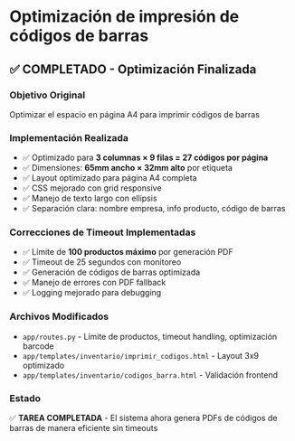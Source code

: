 # Optimización de impresión de códigos de barras

## ✅ COMPLETADO - Optimización Finalizada

### Objetivo Original
Optimizar el espacio en página A4 para imprimir códigos de barras

### Implementación Realizada
- ✅ Optimizado para **3 columnas × 9 filas = 27 códigos por página**
- ✅ Dimensiones: **65mm ancho × 32mm alto** por etiqueta
- ✅ Layout optimizado para página A4 completa
- ✅ CSS mejorado con grid responsive
- ✅ Manejo de texto largo con ellipsis
- ✅ Separación clara: nombre empresa, info producto, código de barras

### Correcciones de Timeout Implementadas
- ✅ Límite de **100 productos máximo** por generación PDF
- ✅ Timeout de 25 segundos con monitoreo
- ✅ Generación de códigos de barras optimizada
- ✅ Manejo de errores con PDF fallback
- ✅ Logging mejorado para debugging

### Archivos Modificados
- `app/routes.py` - Límite de productos, timeout handling, optimización barcode
- `app/templates/inventario/imprimir_codigos.html` - Layout 3x9 optimizado
- `app/templates/inventario/codigos_barra.html` - Validación frontend

### Estado
✅ **TAREA COMPLETADA** - El sistema ahora genera PDFs de códigos de barras de manera eficiente sin timeouts
